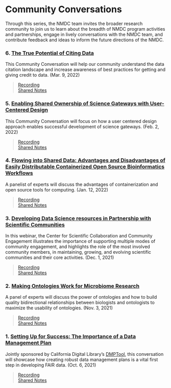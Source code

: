 # Community Conversations
Through this series, the NMDC team invites the broader research community to join us to learn about the breadth of NMDC program activities and partnerships, engage in lively conversations with the NMDC team, and contribute feedback and ideas to inform the future directions of the NMDC.

### 6. [The True Potential of Citing Data](https://www.youtube.com/watch?v=bmxhi1C3QR4)
This Community Conversation will help our community understand the data citation landscape and increase awareness of best practices for getting and giving credit to data. (Mar. 9, 2022) 
>
>[Recording](https://www.youtube.com/watch?v=bmxhi1C3QR4)               
>[Shared Notes](https://docs.google.com/document/d/1kh3-9zLTL_S8burzmBgpq1CQdhrhcB89n9aZnD9JQQA/edit)

### 5. [Enabling Shared Ownership of Science Gateways with User-Centered Design](https://www.youtube.com/watch?v=VrUCRmMVfiE)
This Community Conversation will focus on how a user centered design approach enables successful development of science gateways. (Feb. 2, 2022) 
>
>[Recording](https://www.youtube.com/watch?v=VrUCRmMVfiE)                    
>[Shared Notes](https://docs.google.com/document/d/1ES6x15SUqz82wVEaRlKBaSjw26mu-NfX-sfdNVc1_kk/edit#heading=h.kvova04igq3m)

### 4. [Flowing into Shared Data: Advantages and Disadvantages of Easily Distributable Containerized Open Source Bioinformatics Workflows](https://www.youtube.com/watch?v=cAW5sa0kxb0)
A panelist of experts will discuss the advantages of containerization and open source tools for computing. (Jan. 12, 2022) 
>
>[Recording](https://www.youtube.com/watch?v=cAW5sa0kxb0)          
>[Shared Notes](https://docs.google.com/document/d/1djLDcOe9zVt5IFznBm33jqzD_wHhaEkT-B4M1rYqA_E/edit#heading=h.oefl3ce58jxh)

### 3. [Developing Data Science resources in Partnership with Scientific Communities](https://www.youtube.com/watch?v=T3qYcPEn4x4)
In this webinar, the Center for Scientific Collaboration and Community Engagement illustrates the importance of supporting multiple modes of community engagement, and highlights the role of the most involved community members, in maintaining, growing, and evolving scientific communities and their core activities. (Dec. 1, 2021) 
>
>[Recording](https://www.youtube.com/watch?v=T3qYcPEn4x4)                
>[Shared Notes](https://docs.google.com/document/d/1LcNnLO8ZSFRzZAOvoy8QSDhmV4UcgmKX_zRyNB-lNU4/edit#heading=h.oefl3ce58jxh)

### 2. [Making Ontologies Work for Microbiome Research](https://www.youtube.com/watch?v=S0fEKwDH2MU)
A panel of experts will discuss the power of ontologies and how to build quality bidirectional relationships between biologists and ontologists to maximize the usability of ontologies.  (Nov. 3, 2021)  
>
>[Recording](https://www.youtube.com/watch?v=S0fEKwDH2MU)                
>[Shared Notes](https://docs.google.com/document/d/1p6Xend5_wAb8055Dyg8-HVtGXof1tPsoKUQ-deOccTA/edit)

### 1. [Setting Up for Success: The Importance of a Data Management Plan](https://www.youtube.com/watch?v=5vQ6FFyyZoA)
Jointly sponsored by California Digital Library’s [DMPTool](https://dmptool.org/), this conversation will showcase how creating robust data management plans is a vital first step in developing FAIR data. (Oct. 6, 2021) 
>
>[Recording](https://www.youtube.com/watch?v=5vQ6FFyyZoA)                   
>[Shared Notes](https://docs.google.com/document/d/1AUZFkvYHQtnHnov6jFzorV9XDL1_TsQtSJJAhyjTvT4/edit)
